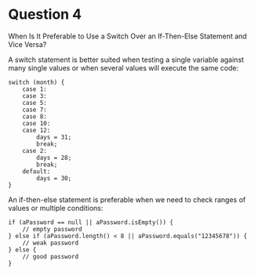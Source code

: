 # Question 4
When Is It Preferable to
Use a Switch Over an If-Then-Else Statement and Vice Versa?

A switch statement is better suited when testing
a single variable against many single values or
when several values will execute the same code:

```
switch (month) {
    case 1:
    case 3:
    case 5:
    case 7:
    case 8:
    case 10:
    case 12:
        days = 31;
        break;
    case 2:
        days = 28;
        break;
    default:
        days = 30;
}
```

An if-then-else statement is preferable when we need
to check ranges of values or multiple conditions:
```
if (aPassword == null || aPassword.isEmpty()) {
    // empty password
} else if (aPassword.length() < 8 || aPassword.equals("12345678")) {
    // weak password
} else {
    // good password
}
```